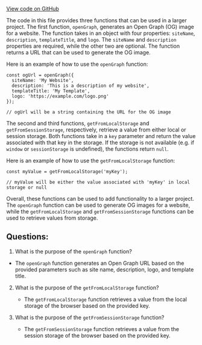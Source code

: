 [View code on GitHub](zoo-labs/zoo/blob/master/foundation/src/lib/helper.ts)

The code in this file provides three functions that can be used in a larger project. The first function, `openGraph`, generates an Open Graph (OG) image for a website. The function takes in an object with four properties: `siteName`, `description`, `templateTitle`, and `logo`. The `siteName` and `description` properties are required, while the other two are optional. The function returns a URL that can be used to generate the OG image. 

Here is an example of how to use the `openGraph` function:

```
const ogUrl = openGraph({
  siteName: 'My Website',
  description: 'This is a description of my website',
  templateTitle: 'My Template',
  logo: 'https://example.com/logo.png'
});

// ogUrl will be a string containing the URL for the OG image
```

The second and third functions, `getFromLocalStorage` and `getFromSessionStorage`, respectively, retrieve a value from either local or session storage. Both functions take in a `key` parameter and return the value associated with that key in the storage. If the storage is not available (e.g. if `window` or `sessionStorage` is undefined), the functions return `null`.

Here is an example of how to use the `getFromLocalStorage` function:

```
const myValue = getFromLocalStorage('myKey');

// myValue will be either the value associated with 'myKey' in local storage or null
```

Overall, these functions can be used to add functionality to a larger project. The `openGraph` function can be used to generate OG images for a website, while the `getFromLocalStorage` and `getFromSessionStorage` functions can be used to retrieve values from storage.
## Questions: 
 1. What is the purpose of the `openGraph` function?
   - The `openGraph` function generates an Open Graph URL based on the provided parameters such as site name, description, logo, and template title.

2. What is the purpose of the `getFromLocalStorage` function?
   - The `getFromLocalStorage` function retrieves a value from the local storage of the browser based on the provided key.

3. What is the purpose of the `getFromSessionStorage` function?
   - The `getFromSessionStorage` function retrieves a value from the session storage of the browser based on the provided key.